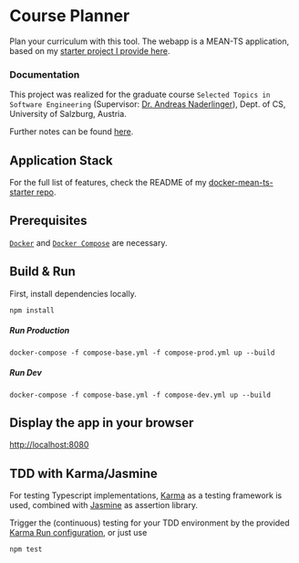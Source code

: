 # Course Planner

Plan your curriculum with this tool. The webapp is a MEAN-TS application, based on my [starter project I provide here](https://github.com/alex-gru/docker-MEAN-ts-starter). 

### Documentation
This project was realized for the graduate course ``Selected Topics in Software Engineering`` (Supervisor: [Dr. Andreas Naderlinger](http://www.softwareresearch.net/team/researchers/andreas-naderlinger/)), Dept. of CS, University of Salzburg, Austria.

Further notes can be found [here](https://docs.google.com/document/d/1RymleWm07xmH_LnFB5_LOq7yFwj1wB7OvTax7AeAAUc/edit?usp=sharing).


## Application Stack
For the full list of features, check the README of my [docker-mean-ts-starter repo](https://github.com/alex-gru/docker-MEAN-ts-starter).

## Prerequisites

[`Docker`](https://docs.docker.com/engine/installation/#supported-platforms) and [`Docker Compose`](https://docs.docker.com/compose/install/) are necessary.

## Build & Run
First, install dependencies locally. 

`npm install`

##### Run Production
`docker-compose -f compose-base.yml -f compose-prod.yml up --build`

##### Run Dev
`docker-compose -f compose-base.yml -f compose-dev.yml up --build`


## Display the app in your browser

[http://localhost:8080](http://localhost:8080)

## TDD with Karma/Jasmine

For testing Typescript implementations, [Karma](https://karma-runner.github.io/1.0/index.html) as a testing framework is used, combined with [Jasmine](https://jasmine.github.io/2.5/node.html) as assertion library. 

Trigger the (continuous) testing for your TDD environment by the provided [Karma Run configuration](.idea/runConfigurations/karma_test.xml), or just use

`npm test`
